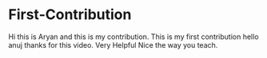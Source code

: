 # First-Contribution
Hi this is Aryan and this is my contribution.
This is my first contribution
hello anuj thanks for this video. Very Helpful
Nice the way you teach.